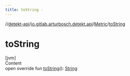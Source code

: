 ```yaml
---
title: toString -
---
```

//[detekt-api](../../index.md)/[io.gitlab.arturbosch.detekt.api](../index.md)/[Metric](index.md)/[toString](to-string.md)



# toString  
[jvm]  
Content  
open override fun [toString](to-string.md)(): [String](https://kotlinlang.org/api/latest/jvm/stdlib/kotlin/-string/index.html)  



